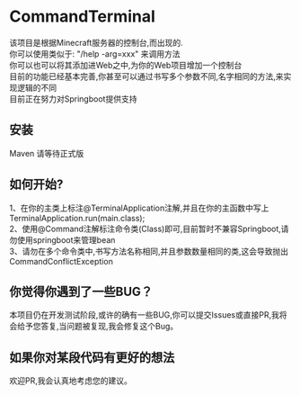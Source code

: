 # CommandTerminal
该项目是根据Minecraft服务器的控制台,而出现的.<br>
你可以使用类似于: "/help -arg=xxx" 来调用方法<br>
你可以也可以将其添加进Web之中,为你的Web项目增加一个控制台<br>
目前的功能已经基本完善,你甚至可以通过书写多个参数不同,名字相同的方法,来实现逻辑的不同<br>
目前正在努力对Springboot提供支持

## 安装
Maven
请等待正式版
## 如何开始?
1、在你的主类上标注@TerminalApplication注解,并且在你的主函数中写上TerminalApplication.run(main.class);<br>
2、使用@Command注解标注命令类(Class)即可,目前暂时不兼容Springboot,请勿使用springboot来管理bean<br>
3、请勿在多个命令类中,书写方法名称相同,并且参数数量相同的类,这会导致抛出CommandConflictException
## 你觉得你遇到了一些BUG？
本项目仍在开发测试阶段,或许的确有一些BUG,你可以提交Issues或直接PR,我将会给予您答复,当问题被复现,我会修复这个Bug。
## 如果你对某段代码有更好的想法
欢迎PR,我会认真地考虑您的建议。
